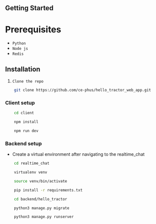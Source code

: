 ## Getting Started

# Prerequisites

- `Python`
- `Node js`
- `Redis`

## Installation

1. `Clone the repo`

```sh
    git clone https://github.com/ce-phus/hello_tractor_web_app.git

```

### Client setup

```sh
    cd client

    npm install

    npm run dev
```

### Backend setup

- Create a virtual environment  after navigating to the realtime_chat

```sh
    cd realtime_chat

    virtualenv venv

    source venv/bin/activate

    pip install -r requirements.txt

    cd backend/hello_tractor

    python3 manage.py migrate

    python3 manage.py runserver
```